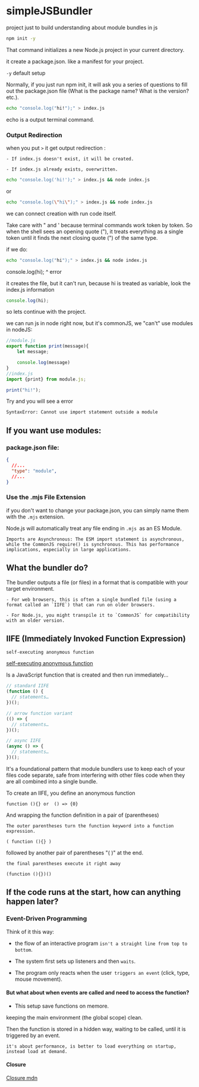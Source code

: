 # simpleJSBundler
project just to build understanding about module bundles in js

~~~sh
npm init -y  
~~~
That command initializes a new Node.js project in your current directory.

it create a package.json.
like a  manifest for your project.

`-y` default setup 

Normally, if you just run npm init, it will ask you a series of questions to fill out the package.json file (What is the package name? What is the version? etc.).

~~~sh
echo "console.log("hi!");" > index.js
~~~

echo is a output terminal command.

### Output Redirection
when you put `>` it get output redirection :

    - If index.js doesn't exist, it will be created.

    - If index.js already exists, overwritten.

~~~sh
echo "console.log('hi!');" > index.js && node index.js
~~~
or 
~~~sh
echo "console.log(\"hi\");" > index.js && node index.js
~~~
we can connect creation with run code itself.

Take care with " and ' because terminal commands work token by token.
So when the shell sees an opening quote ("), it treats everything as a single token until it finds the next closing quote (") of the same type.

if we do:

~~~sh
echo "console.log("hi");" > index.js && node index.js
~~~
console.log(hi);
            ^
error 

it creates the file, but it can't run, because hi is treated as variable, look the index.js information

~~~js
console.log(hi);
~~~

so lets continue with the project.

we can run js in node right now, but it's commonJS, we "can't" use modules in nodeJS:

~~~js
//module.js
export function print(message){
    let message;

    console.log(message)
}
//index.js
import {print} from module.js;

print("hi!");
~~~
Try and you will see a error 

`SyntaxError: Cannot use import statement outside a module`

## If you want use modules:
### package.json file:
~~~json
{
  //...
  "type": "module",
  //...
}
~~~

### Use the .mjs File Extension
if you don't want to change your package.json, you can simply name them with the `.mjs` extension.

Node.js will automatically treat any file ending in `.mjs `as an ES Module.

`Imports are Asynchronous: The ESM import statement is asynchronous, while the CommonJS require() is synchronous. This has performance implications, especially in large applications.`

## What the bundler do?

The bundler outputs a file (or files) in a format that is compatible with your target environment.
    
    - For web browsers, this is often a single bundled file (using a format called an `IIFE`) that can run on older browsers.

    - For Node.js, you might transpile it to `CommonJS` for compatibility with an older version.


## IIFE (Immediately Invoked Function Expression)

`self-executing anonymous function`

[self-executing anonymous function](https://developer.mozilla.org/en-US/docs/Glossary/IIFE)

Is a JavaScript function that is created and then run immediately...

~~~js
// standard IIFE
(function () {
  // statements…
})();

// arrow function variant
(() => {
  // statements…
})();

// async IIFE
(async () => {
  // statements…
})();
~~~

It's a foundational pattern that module bundlers use to keep each of your files code separate, safe from interfering with other files code when they are all combined into a single bundle.

To create an IIFE, you define an anonymous function

`function (){} or  () => {0}`

And wrapping the function definition in a pair of (parentheses)

`The outer parentheses turn the function keyword into a function expression.`

`( function (){} )`

followed by another pair of parentheses "( )" at the end. 

`the final parentheses execute it right away`

`(function (){})()`

##  If the code runs at the start, how can anything happen later?

### Event-Driven Programming

Think of it this way: 

  - the flow of an interactive program `isn't a straight line from top to bottom`.

  - The system first sets up listeners and then `waits`.

  - The program only reacts when the user` triggers an event` (click, type, mouse movement).

#### But what about when events are called and need to access the function? 
  
  - This setup save functions on memore.

keeping the main environment (the global scope) clean.

Then the function is stored in a hidden way, waiting to be called, until it is triggered by an event.

`it's about performance, is better to load everything on startup, instead load at demand.`

#### Closure

[Closure mdn](https://developer.mozilla.org/en-US/docs/Web/JavaScript/Guide/Closures)
